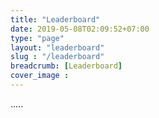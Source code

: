 ```yaml
---
title: "Leaderboard"
date: 2019-05-08T02:09:52+07:00
type: "page"
layout: "leaderboard"
slug : "/leaderboard"
breadcrumb: [Leaderboard]
cover_image : 
---
```


.....